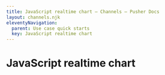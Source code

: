 ```yaml
---
title: JavaScript realtime chart — Channels — Pusher Docs
layout: channels.njk
eleventyNavigation:
  parent: Use case quick starts
  key: JavaScript realtime chart
---
```


# JavaScript realtime chart
